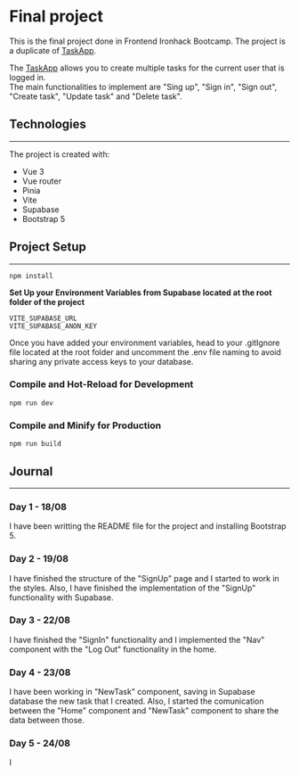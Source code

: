 # Final project
This is the final project done in Frontend Ironhack Bootcamp.
The project is a duplicate of [TaskApp](https://vue-supabase-todo.vercel.app/auth).

The [TaskApp](https://vue-supabase-todo.vercel.app/auth) allows you to create multiple tasks for the current user that is logged in.  
The main functionalities to implement are "Sing up", "Sign in", "Sign out", "Create task", "Update task" and "Delete task".  
  
## Technologies
***
The project is created with:

* Vue 3
* Vue router
* Pinia
* Vite
* Supabase
* Bootstrap 5

## Project Setup
***
```
npm install
```

**Set Up your Environment Variables from Supabase located at the root folder of the project**
```
VITE_SUPABASE_URL
VITE_SUPABASE_ANON_KEY 
```  

Once you have added your environment variables, head to your .gitIgnore file located at the root folder and uncomment the .env file naming to avoid sharing any private access keys to your database.

### Compile and Hot-Reload for Development
```
npm run dev
```

### Compile and Minify for Production
```
npm run build
```  

## Journal
***      
### **Day 1 - 18/08**
I have been writting the README file for the project and installing Bootstrap 5.  

### **Day 2 - 19/08**
I have finished the structure of the "SignUp" page and I started to work in the styles.
Also, I have finished the implementation of the "SignUp" functionality with Supabase.  

### **Day 3 - 22/08**
I have finished the "SignIn" functionality and I implemented the "Nav" component with the "Log Out" functionality in the home.
  
### **Day 4 - 23/08**
I have been working in "NewTask" component, saving in Supabase database the new task that I created.
Also, I started the comunication between the "Home" component and "NewTask" component to share the data between those.  

### **Day 5 - 24/08**
I